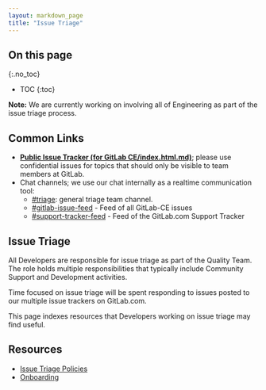 ```yaml
---
layout: markdown_page
title: "Issue Triage"
---
```


## On this page
{:.no_toc}

- TOC
{:toc}

**Note:** We are currently working on involving all of Engineering as part of the issue triage process.

## Common Links

- [**Public Issue Tracker (for GitLab CE/index.html.md)**](https://gitlab.com/gitlab-org/gitlab-ce/index.html.md);
  please use confidential issues for topics that should only be visible to team members at GitLab.
- Chat channels; we use our chat internally as a realtime communication tool:
  - [#triage](https://gitlab.slack.com/messages/triage/index.html.md): general triage team channel.
  - [#gitlab-issue-feed](https://gitlab.slack.com/messages/gitlab-issue-feed/index.html.md) - Feed of all GitLab-CE issues
  - [#support-tracker-feed](https://gitlab.slack.com/messages/support-tracker-feed/index.html.md) - Feed of the GitLab.com Support Tracker

## Issue Triage

All Developers are responsible for issue triage as part of the Quality Team. The role holds multiple responsibilities that typically include Community Support and Development activities.

Time focused on issue triage will be spent responding to issues posted to our multiple issue trackers on GitLab.com.

This page indexes resources that Developers working on issue triage may find useful.

## Resources

* [Issue Triage Policies](https://github.com/daijapan/test/tree/master/engineering/issue-triage/index.html.md/index.html.md)
* [Onboarding](https://github.com/daijapan/test/tree/master/engineering/quality/issue-triage/onboarding/index.html.md/index.html.md)
